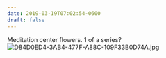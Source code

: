 ```yaml
---
date: 2019-03-19T07:02:54-0600
draft: false
---
```




Meditation center flowers. 1 of a series? ![D84D0ED4-3AB4-477F-A88C-109F33B0D74A.jpg](http://ianwhitney.micro.blog/uploads/2019/a2914a4e8c.jpg)



